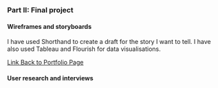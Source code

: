 <script src="https://carnegiemellon.shorthandstories.com/being-obese-can-kill-you/embed.js"></script>
<br />



### Part II: Final project

#### Wireframes and storyboards

I have used Shorthand to create a draft for the story I want to tell. I have also used Tableau and Flourish for data visualisations.

[Link Back to Portfolio Page](https://shubham-prabhu.github.io/portfolio/)

#### User research and interviews


